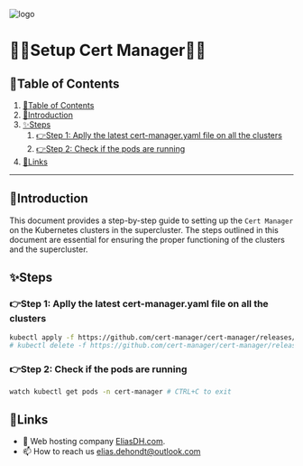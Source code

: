 ![logo](https://eliasdh.com/assets/media/images/logo-github.png)
# 💙🤍Setup Cert Manager🤍💙

## 📘Table of Contents

1. [📘Table of Contents](#📘table-of-contents)
2. [🖖Introduction](#🖖introduction)
3. [✨Steps](#✨steps)
    1. [👉Step 1: Aplly the latest cert-manager.yaml file on all the clusters](#👉step-1-aplly-the-latest-cert-manageryaml-file-on-all-the-clusters)
    2. [👉Step 2: Check if the pods are running](#👉step-2-check-if-the-pods-are-running)
4. [🔗Links](#🔗links)

---

## 🖖Introduction

This document provides a step-by-step guide to setting up the `Cert Manager` on the Kubernetes clusters in the supercluster. The steps outlined in this document are essential for ensuring the proper functioning of the clusters and the supercluster.

## ✨Steps

### 👉Step 1: Aplly the latest cert-manager.yaml file on all the clusters

```bash
kubectl apply -f https://github.com/cert-manager/cert-manager/releases/latest/download/cert-manager.yaml
# kubectl delete -f https://github.com/cert-manager/cert-manager/releases/latest/download/cert-manager.yaml
```

### 👉Step 2: Check if the pods are running

```bash
watch kubectl get pods -n cert-manager # CTRL+C to exit
```

## 🔗Links
- 👯 Web hosting company [EliasDH.com](https://eliasdh.com).
- 📫 How to reach us elias.dehondt@outlook.com